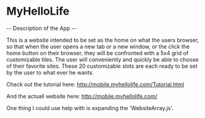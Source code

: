 # MyHelloLife

-- Description of the App --

This is a website intended to be set as the home on what the
users browser, so that when the user opens a new tab or a
new window, or the click the home button on their browser,
they will be confronted with a 5x4 grid of customizable
tiles. The user will conveniently and quickly be able to
choose of their favorite sites. These 20 customizable slots
are each ready to be set by the user to what ever he wants.

Check out the tutorial here:
http://mobile.myhellolife.com/Tutorial.html

And the actuall website here:
http://mobile.myhellolife.com/

One thing I could use help with is expanding the 'WebsiteArray.js'.
